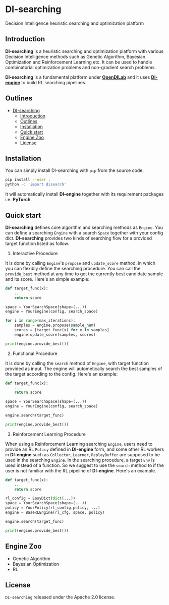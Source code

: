 # DI-searching

Decision Intelligence heuristic searching and optimization platform


## Introduction

**DI-searching** is a heuristic searching and optimization platform with various Decision Intelligence methods such as Genetic Algorithm, Bayesian Optimization and Reinforcement Learning etc. It can be used to handle combinatorial optimization problems and non-gradient search problems.

**DI-searching** is a fundamental platform under [**OpenDILab**](http://opendilab.org/) and it uses [**DI-engine**](https://github.com/opendilab/DI-engine) to build RL searching pipelines.


## Outlines
- [DI-searching](#di-searching)
  - [Introduction](#introduction)
  - [Outlines](#outlines)
  - [Installation](#installation)
  - [Quick start](#quick-start)
  - [Engine Zoo](#engine-zoo)
  - [License](#license)


## Installation

You can simply install DI-searching with `pip` from the source code.

```bash
pip install --user .
python -c 'import disearch'
```

It will automatically install **DI-engine** together with its requirement packages i.e. **PyTorch**.

## Quick start

**DI-searching** defines core algorithm and searching methods as `Engine`. You can define a searching `Engine` with a search `Space`
together with your config dict.
**DI-searching** provides two kinds of searching flow for a provided target function listed as follow.

1. Interactive Procedure

It is done by calling `Engine`'s `propose` and `update_score` method, in which you can flexibly define the searching procedure. You can call the `provide_best` method at any time to get the currently best candidate sample and its score. Here's an simple example:

```python
def target_func(x):
    ...
    return score

space = YourSearchSpace(shape=(...))
engine = YourEngine(config, search_space)

for i in range(max_iterations):
    samples = engine.propose(sample_num)
    scores = [target_func(x) for x in samples]
    engine.update_score(samples, scores)

print(engine.provide_best())
```

2. Functional Procedure

It is done by calling the `search` method of `Engine`, with target function provided as input. The engine will autometically search the best samples of the target according to the config. Here's an example:

```python
def target_func(x):
    ...
    return score

space = YourSearchSpace(shape=(...))
engine = YourEngine(config, search_space)

engine.search(target_func)

print(engine.provide_best())
```

3. Reinforcement Learning Procedure

When using a Reinforcement Learning searching `Engine`, users need to provide an RL `Policy` defined in **DI-engine** form, and some other RL workers in **DI-engine** such as `Collector`, `Learner`, `ReplayBuffer` are supposed to be used in the searching `Engine`. In the searching procedure, a target `Env` is used instead of a function. So we suggest to use the `search` method to if the user is not familiar with the RL pipeline of **DI-engine**. Here's an example.

```python
def target_func(x):
    ...
    return score

rl_config = EasyDict(dict(...))
space = YourSearchSpace(shape=(...))
policy = YourPolicy(rl_config.policy, ...)
engine = BaseRLEngine(rl_cfg, space, policy)

engine.search(target_func)

print(engine.provide_best())
```

## Engine Zoo

- Genetic Algorithm
- Bayesian Optimization
- RL

## License

`DI-searching` released under the Apache 2.0 license.
